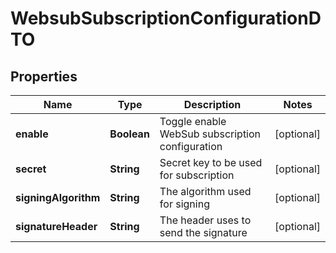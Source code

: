 

# WebsubSubscriptionConfigurationDTO

## Properties

Name | Type | Description | Notes
------------ | ------------- | ------------- | -------------
**enable** | **Boolean** | Toggle enable WebSub subscription configuration |  [optional]
**secret** | **String** | Secret key to be used for subscription |  [optional]
**signingAlgorithm** | **String** | The algorithm used for signing |  [optional]
**signatureHeader** | **String** | The header uses to send the signature |  [optional]



